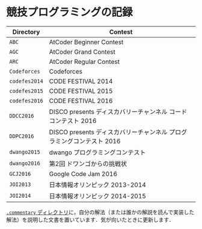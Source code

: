 # 競技プログラミングの記録

| Directory         | Contest                                                               |
| ----------------- | --------------------------------------------------------------------- |
| ```ABC```         | AtCoder Beginner Contest                                              |
| ```AGC```         | AtCoder Grand Contest                                                 |
| ```ARC```         | AtCoder Regular Contest                                               |
| ```Codeforces```  | Codeforces                                                            |
| ```codefes2014``` | CODE FESTIVAL 2014                                                    |
| ```codefes2015``` | CODE FESTIVAL 2015                                                    |
| ```codefes2016``` | CODE FESTIVAL 2016                                                    |
| ```DDCC2016```    | DISCO presents ディスカバリーチャンネル コードコンテスト 2016         |
| ```DDPC2016```    | DISCO presents ディスカバリーチャンネル プログラミングコンテスト 2016 |
| ```dwango2015```  | dwango プログラミングコンテスト                                       |
| ```dwango2016```  | 第2回 ドワンゴからの挑戦状                                            |
| ```GCJ2016```     | Google Code Jam 2016                                                  |
| ```JOI2013```     | 日本情報オリンピック 2013-2014                                        |
| ```JOI2014```     | 日本情報オリンピック 2014-2015                                        |

[`.commentary` ディレクトリ](./.commentary)に，自分の解法（または誰かの解説を読んで実装した解法）を説明した文書を置いています．気が向いたときに更新します．
